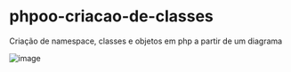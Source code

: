 # phpoo-criacao-de-classes

Criação de namespace, classes e objetos em php a partir de um diagrama

![image](https://user-images.githubusercontent.com/104324780/229933614-42d00af0-62b4-4483-85e8-d323a4302f1c.png)
